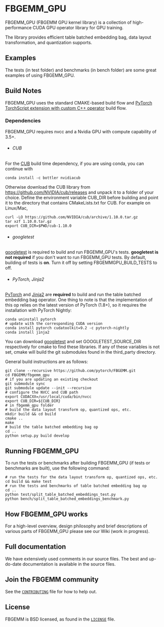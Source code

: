 # FBGEMM_GPU

FBGEMM_GPU (FBGEMM GPU kernel library) is a collection of
high-performance CUDA GPU operator library for GPU training.

The library provides efficient table batched embedding bag,
data layout transformation, and quantization supports.


## Examples

The tests (in test folder) and benchmarks (in bench folder) are some great
examples of using FBGEMM_GPU.

## Build Notes
FBGEMM_GPU uses the standard CMAKE-based build flow
and [PyTorch TorchScript extension with custom C++ operator][0] build flow.

### Dependencies
FBGEMM_GPU requires nvcc and a Nvidia GPU with
compute capability of 3.5+.

+ ###### CUB
For the [CUB][1] build time dependency, if you are using conda, you can continue with
```
conda install -c bottler nvidiacub
```
Otherwise download the CUB library from https://github.com/NVIDIA/cub/releases and unpack it to a folder of your choice. Define the environment variable CUB_DIR before building and point it to the directory that contains CMakeLists.txt for CUB. For example on Linux/Mac,

```
curl -LO https://github.com/NVIDIA/cub/archive/1.10.0.tar.gz
tar xzf 1.10.0.tar.gz
export CUB_DIR=$PWD/cub-1.10.0
```

+ ###### googletest
[googletest][2] is required to build and run FBGEMM_GPU's tests. **googletest is not
required** if you don't want to run FBGEMM_GPU tests. By default, building of tests
is **on**. Turn it off by setting FBGEMMGPU\_BUILD\_TESTS to off.


+ ###### PyTorch, Jinja2
[PyTorch][3] and [Jinja2][4] are **required** to build and run the table
batched embedding bag operator. One thing to note is that the implementation
of this op relies on the latest version of PyTorch (1.8+), so it requires the
installation with PyTorch Nightly:
```
conda uninstall pytorch
# update with the corresponding CUDA version
conda install pytorch cudatoolkit=9.2 -c pytorch-nightly
conda install jinja2
```

You can download [googletest][2] and set
GOOGLETEST\_SOURCE\_DIR respectively for
cmake to find these libraries. If any of these variables is not set, cmake will
build the git submodules found in the third\_party directory.

General build instructions are as follows:

```
git clone --recursive https://github.com/pytorch/FBGEMM.git
cd FBGEMM/fbgemm_gpu
# if you are updating an existing checkout
git submodule sync
git submodule update --init --recursive
# configure the NVCC and CUB path
export CUDACXX=/usr/local/cuda/bin/nvcc
export CUB_DIR=${CUB_DIR}
# in fbgemm_gpu folder
# build the data layout transform op, quantized ops, etc.
mkdir build && cd build
cmake ..
make
# build the table batched embedding bag op
cd ..
python setup.py build develop
```

## Running  FBGEMM_GPU

To run the tests or benchmarks after building FBGEMM_GPU (if tests or benchmarks
are built), use the following command:
```
# run the tests for the data layout transform op, quantized ops, etc.
cd build && make test
# run the tests and benchmarks of table batched embedding bag op
cd ..
python test/split_table_batched_embeddings_test.py
python bench/split_table_batched_embeddings_benchmark.py
```

## How FBGEMM_GPU works
For a high-level overview, design philosophy and brief descriptions of various
parts of FBGEMM_GPU please see our Wiki (work in progress).

## Full documentation
We have extensively used comments in our source files. The best and up-do-date
documentation is available in the source files.

## Join the FBGEMM community
See the [`CONTRIBUTING`](../CONTRIBUTING.md) file for how to help out.

## License
FBGEMM is BSD licensed, as found in the [`LICENSE`](../LICENSE) file.

[0]:https://pytorch.org/tutorials/advanced/torch_script_custom_ops.html
[1]:https://github.com/NVIDIA/cub
[2]:https://github.com/google/googletest
[3]:https://github.com/pytorch/pytorch
[4]:https://jinja.palletsprojects.com/en/2.11.x/
